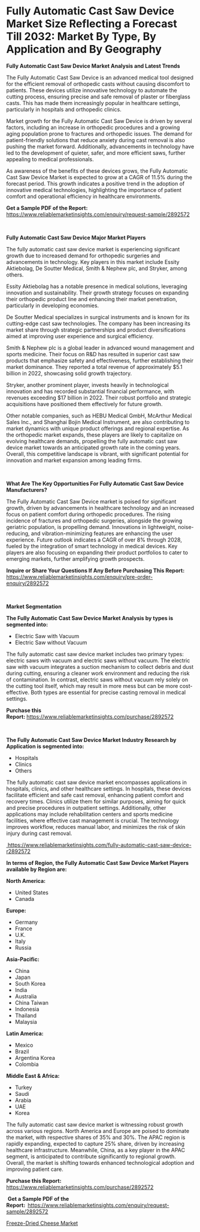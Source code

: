 <p><h1>Fully Automatic Cast Saw Device Market Size Reflecting a Forecast Till 2032: Market By Type, By Application and By Geography</h1></p><p><strong>Fully Automatic Cast Saw Device Market Analysis and Latest Trends</strong></p>
<p><p>The Fully Automatic Cast Saw Device is an advanced medical tool designed for the efficient removal of orthopedic casts without causing discomfort to patients. These devices utilize innovative technology to automate the cutting process, ensuring precise and safe removal of plaster or fiberglass casts. This has made them increasingly popular in healthcare settings, particularly in hospitals and orthopedic clinics.</p><p>Market growth for the Fully Automatic Cast Saw Device is driven by several factors, including an increase in orthopedic procedures and a growing aging population prone to fractures and orthopedic issues. The demand for patient-friendly solutions that reduce anxiety during cast removal is also pushing the market forward. Additionally, advancements in technology have led to the development of quieter, safer, and more efficient saws, further appealing to medical professionals.</p><p>As awareness of the benefits of these devices grows, the Fully Automatic Cast Saw Device Market is expected to grow at a CAGR of 11.5% during the forecast period. This growth indicates a positive trend in the adoption of innovative medical technologies, highlighting the importance of patient comfort and operational efficiency in healthcare environments.</p></p>
<p><strong>Get a Sample PDF of the Report:&nbsp;</strong> <a href="https://www.reliablemarketinsights.com/enquiry/request-sample/2892572?utm_campaign=3270&utm_medium=2&utm_source=Github&utm_content=ia&utm_term=15032025&utm_id=fully-automatic-cast-saw-device">https://www.reliablemarketinsights.com/enquiry/request-sample/2892572</a></p>
<p>&nbsp;</p>
<p><strong>Fully Automatic Cast Saw Device Major Market Players</strong></p>
<p><p>The fully automatic cast saw device market is experiencing significant growth due to increased demand for orthopedic surgeries and advancements in technology. Key players in this market include Essity Aktiebolag, De Soutter Medical, Smith & Nephew plc, and Stryker, among others. </p><p>Essity Aktiebolag has a notable presence in medical solutions, leveraging innovation and sustainability. Their growth strategy focuses on expanding their orthopedic product line and enhancing their market penetration, particularly in developing economies. </p><p>De Soutter Medical specializes in surgical instruments and is known for its cutting-edge cast saw technologies. The company has been increasing its market share through strategic partnerships and product diversifications aimed at improving user experience and surgical efficiency.</p><p>Smith & Nephew plc is a global leader in advanced wound management and sports medicine. Their focus on R&D has resulted in superior cast saw products that emphasize safety and effectiveness, further establishing their market dominance. They reported a total revenue of approximately $5.1 billion in 2022, showcasing solid growth trajectory.</p><p>Stryker, another prominent player, invests heavily in technological innovation and has recorded substantial financial performance, with revenues exceeding $17 billion in 2022. Their robust portfolio and strategic acquisitions have positioned them effectively for future growth.</p><p>Other notable companies, such as HEBU Medical GmbH, McArthur Medical Sales Inc., and Shanghai Bojin Medical Instrument, are also contributing to market dynamics with unique product offerings and regional expertise. As the orthopedic market expands, these players are likely to capitalize on evolving healthcare demands, propelling the fully automatic cast saw device market towards an anticipated growth rate in the coming years. Overall, this competitive landscape is vibrant, with significant potential for innovation and market expansion among leading firms.</p></p>
<p>&nbsp;</p>
<p><strong>What Are The Key Opportunities For Fully Automatic Cast Saw Device Manufacturers?</strong></p>
<p><p>The Fully Automatic Cast Saw Device market is poised for significant growth, driven by advancements in healthcare technology and an increased focus on patient comfort during orthopedic procedures. The rising incidence of fractures and orthopedic surgeries, alongside the growing geriatric population, is propelling demand. Innovations in lightweight, noise-reducing, and vibration-minimizing features are enhancing the user experience. Future outlook indicates a CAGR of over 8% through 2028, fueled by the integration of smart technology in medical devices. Key players are also focusing on expanding their product portfolios to cater to emerging markets, further amplifying growth prospects.</p></p>
<p><strong>Inquire or Share Your Questions If Any Before Purchasing This Report:</strong> <a href="https://www.reliablemarketinsights.com/enquiry/pre-order-enquiry/2892572?utm_campaign=3270&utm_medium=2&utm_source=Github&utm_content=ia&utm_term=15032025&utm_id=fully-automatic-cast-saw-device">https://www.reliablemarketinsights.com/enquiry/pre-order-enquiry/2892572</a></p>
<p>&nbsp;</p>
<p><strong>Market Segmentation</strong></p>
<p><strong>The Fully Automatic Cast Saw Device Market Analysis by types is segmented into:</strong></p>
<p><ul><li>Electric Saw with Vacuum</li><li>Electric Saw without Vacuum</li></ul></p>
<p><p>The fully automatic cast saw device market includes two primary types: electric saws with vacuum and electric saws without vacuum. The electric saw with vacuum integrates a suction mechanism to collect debris and dust during cutting, ensuring a cleaner work environment and reducing the risk of contamination. In contrast, electric saws without vacuum rely solely on the cutting tool itself, which may result in more mess but can be more cost-effective. Both types are essential for precise casting removal in medical settings.</p></p>
<p><strong>Purchase this Report:&nbsp;</strong><a href="https://www.reliablemarketinsights.com/purchase/2892572?utm_campaign=3270&utm_medium=2&utm_source=Github&utm_content=ia&utm_term=15032025&utm_id=fully-automatic-cast-saw-device">https://www.reliablemarketinsights.com/purchase/2892572</a></p>
<p>&nbsp;</p>
<p><strong>The Fully Automatic Cast Saw Device Market Industry Research by Application is segmented into:</strong></p>
<p><ul><li>Hospitals</li><li>Clinics</li><li>Others</li></ul></p>
<p><p>The fully automatic cast saw device market encompasses applications in hospitals, clinics, and other healthcare settings. In hospitals, these devices facilitate efficient and safe cast removal, enhancing patient comfort and recovery times. Clinics utilize them for similar purposes, aiming for quick and precise procedures in outpatient settings. Additionally, other applications may include rehabilitation centers and sports medicine facilities, where effective cast management is crucial. The technology improves workflow, reduces manual labor, and minimizes the risk of skin injury during cast removal.</p></p>
<p><a href="https://www.reliablemarketinsights.com/fully-automatic-cast-saw-device-r2892572?utm_campaign=3270&utm_medium=2&utm_source=Github&utm_content=ia&utm_term=15032025&utm_id=fully-automatic-cast-saw-device">&nbsp;https://www.reliablemarketinsights.com/fully-automatic-cast-saw-device-r2892572</a></p>
<p><strong>In terms of Region, the Fully Automatic Cast Saw Device Market Players available by Region are:</strong></p>
<p>
    <p> <strong> North America: </strong>
        <ul>
            <li>United States</li>
            <li>Canada</li>
        </ul>
        </p> 
    <p> <strong> Europe: </strong>
        <ul>
            <li>Germany</li>
            <li>France</li>
            <li>U.K.</li>
            <li>Italy</li>
            <li>Russia</li>
        </ul>
        </p> 
    <p> <strong> Asia-Pacific: </strong>
        <ul>
            <li>China</li>
            <li>Japan</li>
            <li>South Korea</li>
            <li>India</li>
            <li>Australia</li>
            <li>China Taiwan</li>
            <li>Indonesia</li>
            <li>Thailand</li>
            <li>Malaysia</li>
        </ul>
        </p> 
    <p> <strong> Latin America: </strong>
        <ul>
            <li>Mexico</li>
            <li>Brazil</li>
            <li>Argentina Korea</li>
            <li>Colombia</li>
        </ul>
        </p> 
    <p> <strong> Middle East & Africa: </strong>
        <ul>
            <li>Turkey</li>
            <li>Saudi</li>
            <li>Arabia</li>
            <li>UAE</li>
            <li>Korea</li>
        </ul>
    </p>
    </p>
<p><p>The fully automatic cast saw device market is witnessing robust growth across various regions. North America and Europe are poised to dominate the market, with respective shares of 35% and 30%. The APAC region is rapidly expanding, expected to capture 25% share, driven by increasing healthcare infrastructure. Meanwhile, China, as a key player in the APAC segment, is anticipated to contribute significantly to regional growth. Overall, the market is shifting towards enhanced technological adoption and improving patient care.</p></p>
<p><strong>Purchase this Report: </strong><a href="https://www.reliablemarketinsights.com/purchase/2892572?utm_campaign=3270&utm_medium=2&utm_source=Github&utm_content=ia&utm_term=15032025&utm_id=fully-automatic-cast-saw-device">https://www.reliablemarketinsights.com/purchase/2892572</a></p>
<p>&nbsp;<strong>Get a Sample PDF of the Report:&nbsp;&nbsp;</strong><a href="https://www.reliablemarketinsights.com/enquiry/request-sample/2892572?utm_campaign=3270&utm_medium=2&utm_source=Github&utm_content=ia&utm_term=15032025&utm_id=fully-automatic-cast-saw-device">https://www.reliablemarketinsights.com/enquiry/request-sample/2892572</a></p>
<p><strong></strong></p>
<p><p><a href="https://github.com/jhamygunler/Market-Research-Report-List-1/blob/main/freeze-dried-cheese-market.md?utm_campaign=3270&utm_medium=2&utm_source=Github&utm_content=ia&utm_term=15032025&utm_id=fully-automatic-cast-saw-device">Freeze-Dried Cheese Market</a></p></p>